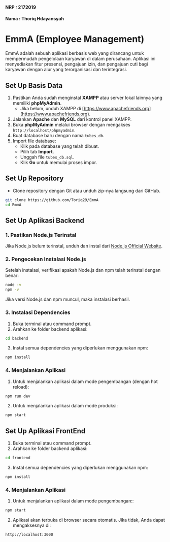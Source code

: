 #### NRP   : 2172019
#### Nama  : Thoriq Hdayansyah

# EmmA (Employee Management)
EmmA adalah sebuah aplikasi berbasis web yang dirancang untuk mempermudah pengelolaan karyawan di dalam perusahaan. Aplikasi ini menyediakan fitur presensi, pengajuan izin, dan pengajuan cuti bagi karyawan dengan alur yang terorganisasi dan terintegrasi.

## Set Up Basis Data
1. Pastikan Anda sudah menginstal **XAMPP** atau server lokal lainnya yang memiliki **phpMyAdmin**.  
   - Jika belum, unduh XAMPP di [https://www.apachefriends.org](https://www.apachefriends.org).  
2. Jalankan **Apache** dan **MySQL** dari kontrol panel XAMPP.  
3. Buka **phpMyAdmin** melalui browser dengan mengakses `http://localhost/phpmyadmin`.  
4. Buat database baru dengan nama `tubes_db`.  
5. Import file database:  
   - Klik pada database yang telah dibuat.  
   - Pilih tab **Import**.  
   - Unggah file `tubes_db.sql`.  
   - Klik **Go** untuk memulai proses impor.  

## **Set Up Repository**
- Clone repository dengan Git atau unduh zip-nya langsung dari GitHub.
```bash
git clone https://github.com/Toriq29/EmmA
cd EmmA
```

## **Set Up Aplikasi Backend**

### **1. Pastikan Node.js Terinstal**
Jika Node.js belum terinstal, unduh dan instal dari [Node.js Official Website](https://nodejs.org/en).

### **2. Pengecekan Instalasi Node.js**
Setelah instalasi, verifikasi apakah Node.js dan npm telah terinstal dengan benar:  
```bash
node -v
npm -v
```
Jika versi Node.js dan npm muncul, maka instalasi berhasil.

### **3. Instalasi Dependencies**
1. Buka terminal atau command prompt.
2. Arahkan ke folder backend aplikasi:
```bash
cd backend
```
3. Instal semua dependencies yang diperlukan menggunakan npm:
```bash
npm install
```

### **4.  Menjalankan Aplikasi**
1. Untuk menjalankan aplikasi dalam mode pengembangan (dengan hot reload):
```bash
npm run dev
```
2. Untuk menjalankan aplikasi dalam mode produksi:
```bash
npm start
```

## **Set Up Aplikasi FrontEnd**
1. Buka terminal atau command prompt.
2. Arahkan ke folder backend aplikasi:
```bash
cd frontend
```
3. Instal semua dependencies yang diperlukan menggunakan npm:
```bash
npm install
```

### **4.  Menjalankan Aplikasi**
1. Untuk menjalankan aplikasi dalam mode pengembangan::
```bash
npm start
```
2. Aplikasi akan terbuka di browser secara otomatis. Jika tidak, Anda dapat mengaksesnya di:
```bash
http://localhost:3000
```

